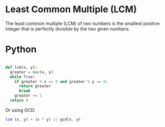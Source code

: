 # Least Common Multiple (LCM)
The least common multiple (LCM) of two numbers is the smallest positive integer that is perfectly divisible by the two given numbers.

# Python

```python

def lcm(x, y):
  greater = max(x, y)
  while True:
    if greater % x == 0 and greater % y == 0:
      return greater
      break
    greater += 1
  return 0 

  ```
Or using GCD:

```matlab
lcm (x, y) = (x * y) // gcd(x, y)
```
